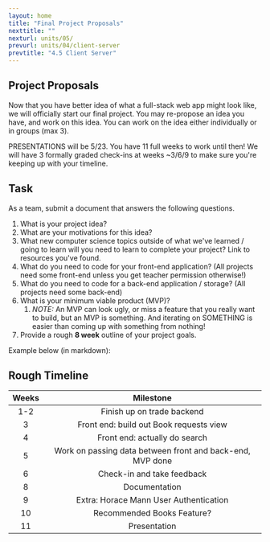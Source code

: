 ```yaml
---
layout: home
title: "Final Project Proposals" 
nexttitle: ""
nexturl: units/05/
prevurl: units/04/client-server
prevtitle: "4.5 Client Server"
--- 
```


## Project Proposals

Now that you have better idea of what a full-stack web app might look like, we will officially start our final project.
You may re-propose an idea you have, and work on this idea. You can work on the idea either individually or in groups (max 3).

PRESENTATIONS will be 5/23. You have 11 full weeks to work until then!
We will have 3 formally graded check-ins at weeks ~3/6/9 to make sure you're keeping up with your timeline.

## Task

As a team, submit a document that answers the following questions.

1. What is your project idea?
2. What are your motivations for this idea?
3. What new computer science topics outside of what we've learned / going to learn will you need to learn to complete your project? Link to resources you've found.
4. What do you need to code for your front-end application? (All projects need some front-end unless you get teacher permission otherwise!)
5. What do you need to code for a back-end application / storage? (All projects need some back-end)
6. What is your minimum viable product (MVP)? 
   1. *NOTE:* An MVP can look ugly, or miss a feature that you really want to build, but an MVP is something. And iterating on SOMETHING is easier than coming up with something from nothing!
7. Provide a rough **8 week** outline of your project goals.

Example below (in markdown): 

## Rough Timeline

| Weeks | Milestone |
| :---: | :----------------------------: |
| 1-2 | Finish up on trade backend           |
| 3 | Front end: build out Book requests view         |
| 4 | Front end: actually do search         |
| 5 | Work on passing data between front and back-end, MVP done    |
| 6 | Check-in and take feedback |
| 8 | Documentation |
| 9 | Extra: Horace Mann User Authentication |
| 10 | Recommended Books Feature? |
| 11 |  Presentation |